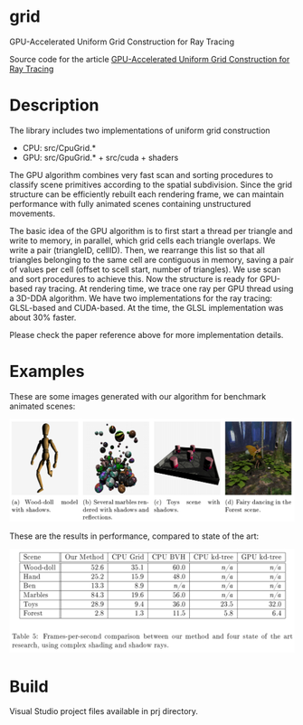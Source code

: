 # grid
GPU-Accelerated Uniform Grid Construction for Ray Tracing

Source code for the article [GPU-Accelerated Uniform Grid Construction for Ray Tracing](http://www.dbd.puc-rio.br/depto_informatica/09_14_ivson.pdf)

# Description

The library includes two implementations of uniform grid construction
* CPU: src/CpuGrid.*
* GPU: src/GpuGrid.* + src/cuda + shaders

The GPU algorithm combines very fast scan and sorting procedures to classify scene primitives according to the spatial subdivision. Since the grid structure can be efficiently rebuilt each rendering frame, we can maintain performance with fully animated scenes containing unstructured movements.

The basic idea of the GPU algorithm is to first start a thread per triangle and write to memory, in parallel, which grid cells each triangle overlaps. We write a pair (triangleID, cellID). Then, we rearrange this list so that all triangles belonging to the same cell are contiguous in memory, saving a pair of values per cell (offset to scell start, number of triangles). We use scan and sort procedures to achieve this. Now the structure is ready for GPU-based ray tracing. At rendering time, we trace one ray per GPU thread using a 3D-DDA algorithm. We have two implementations for the ray tracing: GLSL-based and CUDA-based. At the time, the GLSL implementation was about 30% faster.

Please check the paper reference above for more implementation details.

# Examples

These are some images generated with our algorithm for benchmark animated scenes:

![scenes](https://github.com/potato3d/grid/blob/main/imgs/scenes.png "Animated scenes")

These are the results in performance, compared to state of the art:

![speed](https://github.com/potato3d/grid/blob/main/imgs/speed.png "Performance results")

# Build

Visual Studio project files available in prj directory.
